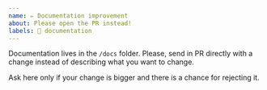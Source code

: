 ```yaml
---
name: ✏ Documentation improvement
about: Please open the PR instead!
labels: 📖 documentation
---
```


Documentation lives in the `/docs` folder. Please, send in PR directly with a change instead of describing what you want to change.

Ask here only if your change is bigger and there is a chance for rejecting it.